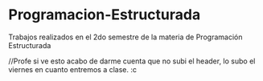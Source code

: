 # Programacion-Estructurada
Trabajos realizados en el 2do semestre de la materia de Programación Estructurada

//Profe si ve esto acabo de darme cuenta que no subi el header, lo subo el viernes en cuanto entremos a clase. :c
